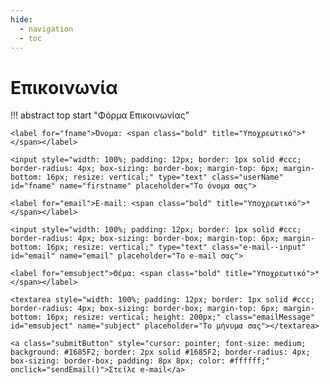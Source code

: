 ```yaml
---
hide:
  - navigation
  - toc
---
```


# Επικοινωνία

<script type="text/javascript" src="https://cdn.jsdelivr.net/npm/@emailjs/browser@3/dist/email.min.js"></script>
<script type="text/javascript">
    (function() {
        // https://dashboard.emailjs.com/admin/account
        emailjs.init('-3jAXKKBW3pkMN6lx');
    })();
</script>
<script type="text/javascript">
    window.onload = function() {
        document.getElementById('contact-form').addEventListener('submit', function(event) {
            event.preventDefault();
            // generate a five digit number for the contact_number variable
            this.contact_number.value = Math.random() * 100000 | 0;
            // these IDs from the previous steps
            emailjs.sendForm('contact_service', 'contact_form', this)
                .then(function() {
                    console.log('SUCCESS!');
                }, function(error) {
                    console.log('FAILED...', error);
                });
        });
    }
</script>
!!! abstract top start "Φόρμα Επικοινωνίας"
    
    <label for="fname">Όνομα: <span class="bold" title="Υποχρεωτικό">*</span></label>
    
    <input style="width: 100%; padding: 12px; border: 1px solid #ccc; border-radius: 4px; box-sizing: border-box; margin-top: 6px; margin-bottom: 16px; resize: vertical;" type="text" class="userName" id="fname" name="firstname" placeholder="Το όνομα σας">
    
    <label for="email">E-mail: <span class="bold" title="Υποχρεωτικό">*</span></label>

    <input style="width: 100%; padding: 12px; border: 1px solid #ccc; border-radius: 4px; box-sizing: border-box; margin-top: 6px; margin-bottom: 16px; resize: vertical;" type="text" class="e-mail--input" id="email" name="email" placeholder="Το e-mail σας">

    <label for="emsubject">Θέμα: <span class="bold" title="Υποχρεωτικό">*</span></label>

    <textarea style="width: 100%; padding: 12px; border: 1px solid #ccc; border-radius: 4px; box-sizing: border-box; margin-top: 6px; margin-bottom: 16px; resize: vertical; height: 200px;" class="emailMessage" id="emsubject" name="subject" placeholder="Το μήνυμα σας"></textarea>

    <a class="submitButton" style="cursor: pointer; font-size: medium; background: #1685F2; border: 2px solid #1685F2; border-radius: 4px; box-sizing: border-box; padding: 8px 8px; color: #ffffff;" onclick="sendEmail()">Στείλε e-mail</a>